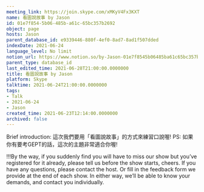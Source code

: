 ```yaml
---
meeting_link: https://join.skype.com/xMKyV4Fx3KXT
name: 看圖說故事 by Jason
id: 01e7f854-5b06-485b-a61c-65bc357b2692
object: page
hosts: Jason
parent_database_id: e9339446-880f-4ef0-8ad7-8ad1f507dded
indexDate: 2021-06-24
language_level: No limit
notion_url: https://www.notion.so/by-Jason-01e7f8545b06485ba61c65bc357b2692
parent_type: database_id
last_edited_time: 2021-06-28T21:00:00.0000000
title: 看圖說故事 by Jason
platform: Skype
talktime: 2021-06-24T21:00:00.0000000
tags:
- Talk
- 2021-06-24
- Jason
created_time: 2021-06-23T12:14:00.0000000
archived: false
---
```




Brief introduction: 這次我們要用「看圖說故事」的方式來練習口說喔!
PS: 如果你有要考GEPT的話，這次的主題非常適合你喔!

!!!By the way, if you suddenly find you will have to miss our show but you’ve registered for it already, please tell us before the show starts, cheers.
If you have any questions, please contact the host. Or fill in the feedback form we provide at the end of each show. In either way, we’ll be able to know your demands, and contact you individually.



